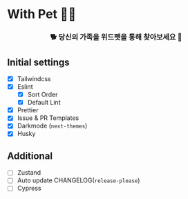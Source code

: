 # With Pet 🐶😸

<h3 align='center'>🐕 당신의 가족을 위드펫을 통해 찾아보세요 🐩<h3>

## Initial settings

- [x] Tailwindcss
- [x] Eslint
  - [x] Sort Order
  - [x] Default Lint
- [x] Prettier
- [x] Issue & PR Templates
- [x] Darkmode (`next-themes`)
- [x] Husky

## Additional

- [ ] Zustand
- [ ] Auto update CHANGELOG(`release-please`)
- [ ] Cypress
